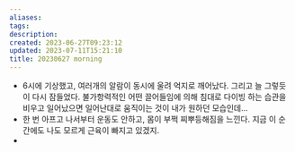 ```yaml
---
aliases: 
tags: 
description:
created: 2023-06-27T09:23:12
updated: 2023-07-11T15:21:10
title: 20230627 morning
---
```

- 6시에 기상했고, 여러개의 알람이 동시에 울려 억지로 깨어났다. 그리고 늘 그렇듯이 다시 잠들었다. 불가항력적인 어떤 끌어들임에 의해 침대로 다이빙 하는 습관을 비우고 일어났으면 일어난대로 움직이는 것이 내가 원하던 모습인데...
- 한 번 아프고 나서부터 운동도 안하고, 몸이 부쩍 찌뿌등해짐을 느낀다. 지금 이 순간에도 나도 모르게 근육이 빠지고 있겠지.
- 
